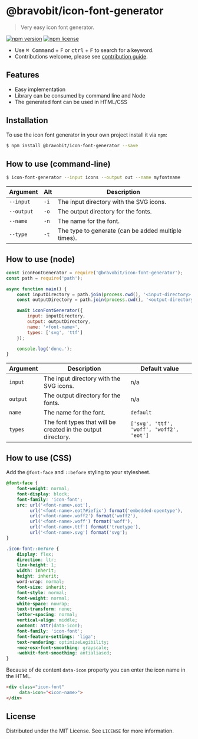 # @bravobit/icon-font-generator

> Very easy icon font generator.

[![npm version](https://badge.fury.io/js/%40bravobit%2Ficon-font-generator.svg)](https://badge.fury.io/js/%40bravobit%2Ficon-font-generator)
[![npm license](https://img.shields.io/badge/license-MIT-green.svg)](LICENSE)

- Use <kbd>⌘ Command</kbd> + <kbd>F</kbd> or <kbd>ctrl</kbd> + <kbd>F</kbd> to search for a keyword.
- Contributions welcome, please see [contribution guide](.github/CONTRIBUTING.md).

## Features

* Easy implementation
* Library can be consumed by command line and Node
* The generated font can be used in HTML/CSS

## Installation

To use the icon font generator in your own project install it via `npm`:

```bash
$ npm install @bravobit/icon-font-generator --save
```

## How to use (command-line)

```bash
$ icon-font-generator --input icons --output out --name myfontname
```

| Argument   | Alt  | Description                                         |
|------------|------|-----------------------------------------------------|
| `--input`  | `-i` | The input directory with the SVG icons.             |
| `--output` | `-o` | The output directory for the fonts.                 |
| `--name`   | `-n` | The name for the font.                              |
| `--type`      | `-t` | The type to generate (can be added multiple times). |

## How to use (node)

```javascript
const iconFontGenerator = require('@bravobit/icon-font-generator');
const path = require('path');

async function main() {
    const inputDirectory = path.join(process.cwd(), '<input-directory>');
    const outputDirectory = path.join(process.cwd(), '<output-directory>');

    await iconFontGenerator({
        input: inputDirectory,
        output: outputDirectory,
        name: '<font-name>',
        types: ['svg', 'ttf']
    });

    console.log('done.');
}
```

| Argument | Description | Default value |
| --- | --- | --- |
| `input` | The input directory with the SVG icons. | n/a |
| `output` | The output directory for the fonts. | n/a |
| `name` | The name for the font. | `default` |
| `types` | The font types that will be created in the output directory. | `['svg', 'ttf', 'woff', 'woff2', 'eot']` |

## How to use (CSS)

Add the `@font-face` and `::before` styling to your stylesheet.

```css
@font-face {
    font-weight: normal;
    font-display: block;
    font-family: 'icon-font';
    src: url('<font-name>.eot'),
         url('<font-name>.eot?#iefix') format('embedded-opentype'),
         url('<font-name>.woff2') format('woff2'),
         url('<font-name>.woff') format('woff'),
         url('<font-name>.ttf') format('truetype'),
         url('<font-name>.svg') format('svg');
}

.icon-font::before {
    display: flex;
    direction: ltr;
    line-height: 1;
    width: inherit;
    height: inherit;
    word-wrap: normal;
    font-size: inherit;
    font-style: normal;
    font-weight: normal;
    white-space: nowrap;
    text-transform: none;
    letter-spacing: normal;
    vertical-align: middle;
    content: attr(data-icon);
    font-family: 'icon-font';
    font-feature-settings: 'liga';
    text-rendering: optimizeLegibility;
    -moz-osx-font-smoothing: grayscale;
    -webkit-font-smoothing: antialiased;
}
```

Because of de content `data-icon` property you can enter the icon name in the HTML. 

```html
<div class="icon-font" 
     data-icon="<icon-name>">
</div>
```

## License

Distributed under the MIT License. See `LICENSE` for more information.
